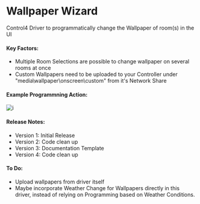 # Wallpaper Wizard

Control4 Driver to programmatically change the Wallpaper of room(s) in the UI

#### Key Factors:
- Multiple Room Selections are possible to change wallpaper on several rooms at once
- Custom Wallpapers need to be uploaded to your Controller under "media\wallpaper\onscreen\custom" from it's Network Share

#### Example Programmning Action:

![i](//wallpaper.png)

#### Release Notes:

- Version 1: Initial Release
- Version 2: Code clean up
- Version 3: Documentation Template
- Version 4: Code clean up

#### To Do:

- Upload wallpapers from driver itself
- Maybe incorporate Weather Change for Wallpapers directly in this driver, instead of relying on Programming based on Weather Conditions.
